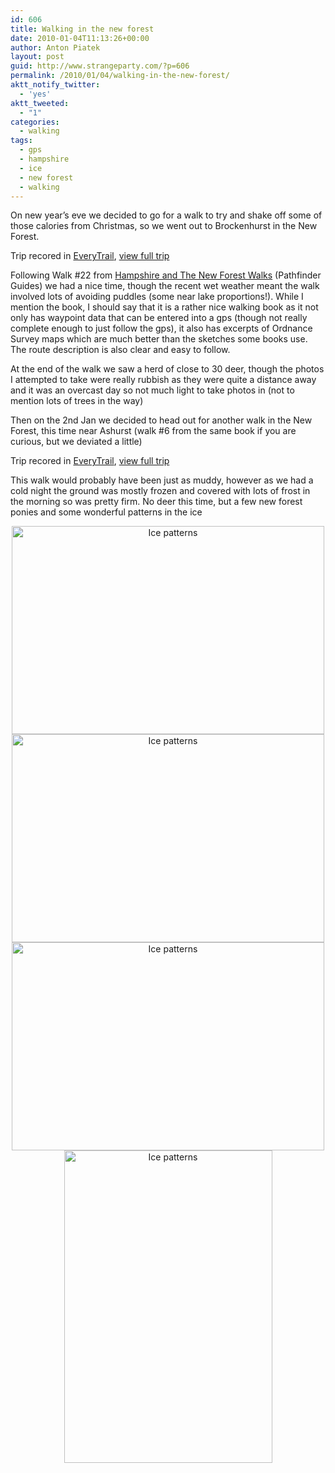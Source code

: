 ```yaml
---
id: 606
title: Walking in the new forest
date: 2010-01-04T11:13:26+00:00
author: Anton Piatek
layout: post
guid: http://www.strangeparty.com/?p=606
permalink: /2010/01/04/walking-in-the-new-forest/
aktt_notify_twitter:
  - 'yes'
aktt_tweeted:
  - "1"
categories:
  - walking
tags:
  - gps
  - hampshire
  - ice
  - new forest
  - walking
---
```

On new year&#8217;s eve we decided to go for a walk to try and shake off some of those calories from Christmas, so we went out to Brockenhurst in the New Forest.

  
Trip recored in [EveryTrail](http://www.everytrail.com), [view full trip](http://www.everytrail.com/view_trip.php?trip_id=453763)

Following Walk #22 from [Hampshire and The New Forest Walks](http://www.crimsonpublishing.co.uk/book/details/9780711706095/jenny-plunknett-david-foster/hampshire-amp-the-new-forest-walks) (Pathfinder Guides) we had a nice time, though the recent wet weather meant the walk involved lots of avoiding puddles (some near lake proportions!). While I mention the book, I should say that it is a rather nice walking book as it not only has waypoint data that can be entered into a gps (though not really complete enough to just follow the gps), it also has excerpts of Ordnance Survey maps which are much better than the sketches some books use. The route description is also clear and easy to follow.

At the end of the walk we saw a herd of close to 30 deer, though the photos I attempted to take were really rubbish as they were quite a distance away and it was an overcast day so not much light to take photos in (not to mention lots of trees in the way)

Then on the 2nd Jan we decided to head out for another walk in the New Forest, this time near Ashurst (walk #6 from the same book if you are curious, but we deviated a little)



Trip recored in [EveryTrail](http://www.everytrail.com), [view full trip](http://www.everytrail.com/view_trip.php?trip_id=455839)

This walk would probably have been just as muddy, however as we had a cold night the ground was mostly frozen and covered with lots of frost in the morning so was pretty firm. No deer this time, but a few new forest ponies and some wonderful patterns in the ice

<p style="text-align: center;">
  <a class="tt-flickr tt-flickr tt-flickr-Medium" title="Ice patterns" href="http://farm5.static.flickr.com/4071/4240613391_dce3591b03_b.jpg"><img src="http://farm5.static.flickr.com/4071/4240613391_dce3591b03.jpg" border="0" alt="Ice patterns" width="500" height="333" /></a> <a class="tt-flickr tt-flickr tt-flickr-Medium" title="Ice patterns" href="http://farm5.static.flickr.com/4009/4241386910_0321e788dc_b.jpg"><img src="http://farm5.static.flickr.com/4009/4241386910_0321e788dc.jpg" border="0" alt="Ice patterns" width="500" height="333" /></a> <a class="tt-flickr tt-flickr tt-flickr-Medium" title="Ice patterns" href="http://farm3.static.flickr.com/2525/4241382790_b7dd1b6ec0_b.jpg"><img src="http://farm3.static.flickr.com/2525/4241382790_b7dd1b6ec0.jpg" border="0" alt="Ice patterns" width="500" height="333" /></a> <a class="tt-flickr tt-flickr tt-flickr-Medium" title="Ice patterns" href="http://farm3.static.flickr.com/2525/4241384066_a10dc52a2e_b.jpg"><img class="aligncenter" src="http://farm3.static.flickr.com/2525/4241384066_a10dc52a2e.jpg" border="0" alt="Ice patterns" width="333" height="500" /></a>
</p>